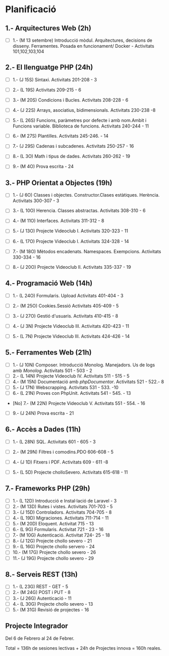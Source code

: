 # Planificació

## 1.- Arquitectures Web (2h)

- [ ] 1.- (M 13 setembre) Introducció mòdul. Arquitectures, decisions de disseny. Ferramentes. Posada en funcionament/ Docker - Activitats 101,102,103,104


## 2.- El llenguatge PHP (24h)

- [ ] 1.- (J 15S) Sintaxi. Activitats 201-208 - 3
- [ ] 2.- (L 19S) Activitats 209-215 - 6 
- [ ] 3.- (M 20S) Condicions i Bucles. Activitats 208-228 - 6
- [ ] 4.- (J 22S) Arrays, asociatius, bidimensionals. Activitats 230-238 -8
- [ ] 5.- (L 26S) Funcions, paràmetres por defecte i amb nom.Ambit i Funcions variable. Biblioteca de funcions. Activitats 240-244 - 11
- [ ] 6.- (M 27S) Plantilles. Activitats 245-246. - 14
- [ ] 7.- (J 29S) Cadenas i subcadenes. Activitats 250-257 - 16
- [ ] 8.- (L 3O) Math i tipus de dades. Activitats 260-262 - 19
- [ ] 9.- (M 4O) Prova escrita - 24


## 3.- PHP Orientat a Objectes (19h)

- [ ] 1.- (J 6O) Classes i objectes. Constructor.Clases estàtiques. Herència. Activitats 300-307 - 3
- [ ] 3.- (L 10O) Herencia. Classes abstractas. Activitats 308-310 - 6
- [ ] 4.- (M 11O) Interfaces. Activitats 311-312 - 8
- [ ] 5.- (J 13O) Projecte Videoclub I. Activitats 320-323 - 11
- [ ] 6.- (L 17O) Projecte Videoclub I. Activitats 324-328 - 14
- [ ] 7.- (M 18O) Mètodos encadenats. Namespaces. Exempcions. Activitats 330-334  - 16
- [ ] 8.- (J 20O) Projecte Videoclub II. Activitats 335-337 - 19


## 4.- Programació Web (14h)

- [ ] 1.- (L 24O) Formularis. Upload Activitats 401-404 - 3
- [ ] 2.- (M 25O) Cookies.Sessió Activitats 405-409 - 5
- [ ] 3.- (J 27O) Gestió d'usuaris. Activitats 410-415 - 8
- [ ] 4.- (J 3N) Projecte Videoclub III. Activitats 420-423 - 11 
- [ ] 5.- (L 7N) Projecte Videoclub III. Activitats 424-426 - 14


## 5.- Ferramentes Web (21h)

- [ ] 1.- (J 10N) Composer. Introducció Monolog.  Manejadors. Us de logs amb *Monolog*. Activitats 501 - 503 - 2
- [ ] 2.- (L 14N) Projecte Videoclub IV. Activitats 511 - 515 - 5
- [ ] 4.- (M 15N) Documentació amb *phpDocumentor*. Activitats 521 - 522.- 8
- [ ] 5.- (J 17N) Webscrapping. Activitats 531 - 533. -10
- [ ] 6.- (L 21N) Proves con PhpUnit. Activitats 541 - 545. - 13 
- [No] 7.- (M 22N) Projecte Videoclub V. Activitats 551 - 554. - 16
- [ ] 9.- (J 24N) Prova escrita - 21

## 6.- Accès a Dades (11h)

- [ ] 1.- (L 28N) SQL. Activitats 601 - 605 - 3
- [ ] 2.- (M 29N) Filtres i comodins.PDO 606-608 - 5
- [ ] 4.- (J 1D) Fitxers i PDF. Activitats 609 - 611 -8
- [ ] 5.- (L 5D) Projecte cholloSevero. Activitats 615-618 - 11


## 7.- Frameworks PHP (29h)

- [ ] 1.- (L 12D) Introducció e Instal·lació de Laravel - 3 
- [ ] 2.- (M 13D) Rutes i vistes. Activitats 701-703 - 5
- [ ] 3.- (J 15D) Controladors. Activitats 704-705 - 8
- [ ] 4.- (L 19D) Migraciones. Activitats 711-714 - 11
- [ ] 5.- (M 20D) Eloquent. Activitat 715 - 13 
- [ ] 6.- (L 9G) Formularis. Activitat 721 - 23 - 16 
- [ ] 7.- (M 10G) Autenticació. Activitat 724- 25 - 18  
- [ ] 8.- (J 12G) Projecte chollo severo  - 21 
- [ ] 9.- (L 16G) Projecte chollo servero - 24
- [ ] 10.- (M 17G) Projecte chollo severo - 26
- [ ] 11.- (J 19G) Projecte chollo severo - 29
 
## 8.- Serveis REST (13h)

- [ ] 1.- (L 23G) REST - GET  - 5
- [ ] 2.- (M 24G) POST i PUT - 8
- [ ] 3.- (J 26G) Autenticació - 11 
- [ ] 4.- (L 30G) Projecte chollo severo - 13 
- [ ] 5.- (M 31G) Revisió de projectes - 16

## Projecte Integrador

Del 6 de Febrero al 24 de Febrer.

Total = 136h de sesiones lectivas + 24h de Projectes innova = 160h reales.
